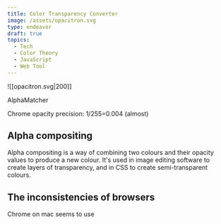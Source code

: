 ```yaml
---
title: Color Transparency Converter
image: /assets/opacitron.svg
type: endeavor
draft: true
topics:
  - Tech
  - Color Theory
  - JavaScript
  - Web Tool
---
```

![[opacitron.svg|200]]

AlphaMatcher


Chrome opacity precision: 1/255=0.004 (almost)

## Alpha compositing

Alpha compositing is a way of combining two colours and their opacity values to produce a new colour. It's used in image editing software to create layers of transparency, and in CSS to create semi-transparent colours.

## The inconsistencies of browsers
Chrome on mac seems to use
